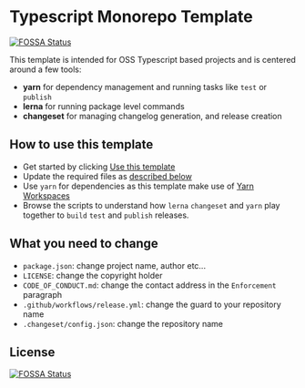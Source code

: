 # Typescript Monorepo Template
[![FOSSA Status](https://app.fossa.com/api/projects/git%2Bgithub.com%2Fp-j%2Fgeocodejson.svg?type=shield)](https://app.fossa.com/projects/git%2Bgithub.com%2Fp-j%2Fgeocodejson?ref=badge_shield)


This template is intended for OSS Typescript based projects and is centered around a few tools:

- **yarn** for dependency management and running tasks like `test` or `publish`
- **lerna** for running package level commands
- **changeset** for managing changelog generation, and release creation

## How to use this template

- Get started by clicking [Use this template](https://github.com/p-j/typescript-monorepo-template/generate)
- Update the required files as [described below](https://github.com/p-j/typescript-monorepo-template#what-you-need-to-change)
- Use `yarn` for dependencies as this template make use of [Yarn Workspaces](https://classic.yarnpkg.com/en/docs/workspaces/)
- Browse the scripts to understand how `lerna` `changeset` and `yarn` play together to `build` `test` and `publish` releases.

## What you need to change

- `package.json`: change project name, author etc...
- `LICENSE`: change the copyright holder
- `CODE_OF_CONDUCT.md`: change the contact address in the `Enforcement` paragraph
- `.github/workflows/release.yml`: change the guard to your repository name
- `.changeset/config.json`: change the repository name


## License
[![FOSSA Status](https://app.fossa.com/api/projects/git%2Bgithub.com%2Fp-j%2Fgeocodejson.svg?type=large)](https://app.fossa.com/projects/git%2Bgithub.com%2Fp-j%2Fgeocodejson?ref=badge_large)